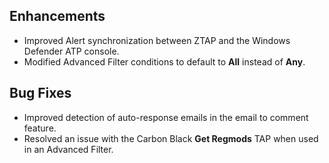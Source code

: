 ## Enhancements
- Improved Alert synchronization between ZTAP and the Windows Defender ATP console.
- Modified Advanced Filter conditions to default to **All** instead of **Any**.

## Bug Fixes
- Improved detection of auto-response emails in the email to comment feature.
- Resolved an issue with the Carbon Black **Get Regmods** TAP when used in an Advanced Filter.

